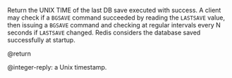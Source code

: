 Return the UNIX TIME of the last DB save executed with success.
A client may check if a `BGSAVE` command succeeded by reading the `LASTSAVE` value,
then issuing a `BGSAVE` command and checking at regular intervals every N
seconds if `LASTSAVE` changed. Redis considers the database saved successfully at startup.

@return

@integer-reply: a Unix timestamp.
